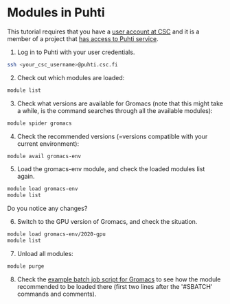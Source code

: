 # Modules in Puhti

This tutorial requires that you have a [user account at CSC](https://docs.csc.fi/accounts/how-to-create-new-user-account/)
and it is a member of a project that [has access to Puhti service](https://docs.csc.fi/accounts/how-to-add-service-access-for-project/).


1. Log in to Puhti with your user credentials. 
```bash
ssh <your_csc_username>@puhti.csc.fi
```

2. Check out which modules are loaded:
```bash
module list
```

3. Check what versions are available for Gromacs (note that this might take a while, is the command searches through all the available modules):
```bash
module spider gromacs
```

4. Check the recommended versions (=versions compatible with your current environment):
```bash
module avail gromacs-env
```

5. Load the gromacs-env module, and check the loaded modules list again.
```bash
module load gromacs-env
module list
```
Do you notice any changes?

6. Switch to the GPU version of Gromacs, and check the situation.
```bash
module load gromacs-env/2020-gpu
module list
```

7. Unload all modules:
```bash
module purge
```

8. Check the [example batch job script for Gromacs](/apps/gromacs/#example-parallel-batch-script-for-puhti) to see how the module recommended to be loaded there (first two lines after the '#SBATCH' commands and comments).
